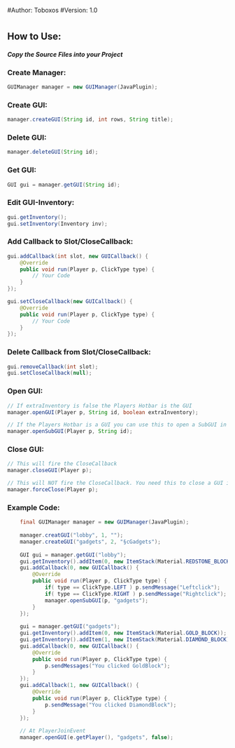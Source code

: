 #Author: Toboxos
#Version: 1.0
#
#
## How to Use:
#### *Copy the Source Files into your Project*
####


### Create Manager:

``` JAVA
GUIManager manager = new GUIManager(JavaPlugin);
```

### Create GUI:
``` JAVA
manager.createGUI(String id, int rows, String title);
```

### Delete GUI:
``` JAVA
manager.deleteGUI(String id);
```

### Get GUI:
``` JAVA
GUI gui = manager.getGUI(String id);
```

### Edit GUI-Inventory:
``` JAVA
gui.getInventory();
gui.setInventory(Inventory inv);
```

### Add Callback to Slot/CloseCallback:
``` JAVA
gui.addCallback(int slot, new GUICallback() {
    @Override
    public void run(Player p, ClickType type) {
        // Your Code
    }
});

gui.setCloseCallback(new GUICallback() {
    @Override
    public void run(Player p, ClickType type) {
        // Your Code
    }
});
```

### Delete Callback from Slot/CloseCallback:
``` JAVA
gui.removeCallback(int slot);
gui.setCloseCallback(null);
```

### Open GUI:
``` JAVA
// If extraInventory is false the Players Hotbar is the GUI
manager.openGUI(Player p, String id, boolean extraInventory); 

// If the Players Hotbar is a GUI you can use this to open a SubGUI in an extra Inventory
manager.openSubGUI(Player p, String id);
```

### Close GUI:
``` JAVA
// This will fire the CloseCallback
manager.closeGUI(Player p);

// This will NOT fire the CloseCallback. You need this to close a GUI in Players Hotbar
manager.forceClose(Player p);
```


### Example Code:
``` JAVA
    final GUIManager manager = new GUIManager(JavaPlugin);
    
    manager.creatGUI("lobby", 1, "");
    manager.createGUI("gadgets", 2, "§cGadgets");
    
    GUI gui = manager.getGUI("lobby");
    gui.getInventory().addItem(0, new ItemStack(Material.REDSTONE_BLOCK));
    gui.addCallback(0, new GUICallback() {
        @Override
        public void run(Player p, ClickType type) {
            if( type == ClickType.LEFT ) p.sendMessage("Leftclick");
            if( type == ClickType.RIGHT ) p.sendMessage("Rightclick");
            manager.openSubGUI(p, "gadgets");
        }
    });
    
    gui = manager.getGUI("gadgets");
    gui.getInventory().addItem(0, new ItemStack(Material.GOLD_BLOCK));
    gui.getInventory().addItem(1, new ItemStack(Material.DIAMOND_BLOCK));
    gui.addCallback(0, new GUICallback() {
        @Override
        public void run(Player p, ClickType type) {
            p.sendMessages("You clicked GoldBlock");
        }
    });
    gui.addCallback(1, new GUICallback() {
        @Override
        public void run(Player p, ClickType type) {
            p.sendMessage("You clicked DiamondBlock");
        }
    });
    
    // At PlayerJoinEvent
    manager.openGUI(e.getPlayer(), "gadgets", false);
```